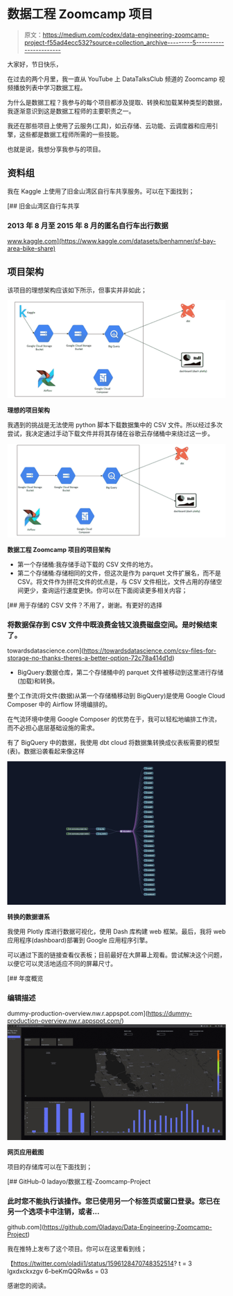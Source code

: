 # 数据工程 Zoomcamp 项目

> 原文：<https://medium.com/codex/data-engineering-zoomcamp-project-f55ad4ecc532?source=collection_archive---------5----------------------->

大家好，节日快乐，

在过去的两个月里，我一直从 YouTube 上 DataTalksClub 频道的 Zoomcamp 视频播放列表中学习数据工程。

为什么是数据工程？我参与的每个项目都涉及提取、转换和加载某种类型的数据，我逐渐意识到这是数据工程师的主要职责之一。

我还在那些项目上使用了云服务(工具)，如云存储、云功能、云调度器和应用引擎，这些都是数据工程师所需的一些技能。

也就是说，我想分享我参与的项目。

## 资料组

我在 Kaggle 上使用了旧金山湾区自行车共享服务。可以在下面找到；

[](https://www.kaggle.com/datasets/benhamner/sf-bay-area-bike-share) [## 旧金山湾区自行车共享

### 2013 年 8 月至 2015 年 8 月的匿名自行车出行数据

www.kaggle.com](https://www.kaggle.com/datasets/benhamner/sf-bay-area-bike-share) 

## 项目架构

该项目的理想架构应该如下所示，但事实并非如此；

![](img/f0d9e0878a10095525b71700e6703cb5.png)

**理想的项目架构**

我遇到的挑战是无法使用 python 脚本下载数据集中的 CSV 文件。所以经过多次尝试，我决定通过手动下载文件并将其存储在谷歌云存储桶中来绕过这一步。

![](img/51a8b855eb59802098358f277e99b425.png)

**数据工程 Zoomcamp 项目的项目架构**

*   第一个存储桶:我存储手动下载的 CSV 文件的地方。
*   第二个存储桶:存储相同的文件，但这次是作为 parquet 文件扩展名，而不是 CSV。将文件作为拼花文件的优点是，与 CSV 文件相比，文件占用的存储空间更少，查询运行速度更快。你可以在下面阅读更多相关内容；

[](https://towardsdatascience.com/csv-files-for-storage-no-thanks-theres-a-better-option-72c78a414d1d) [## 用于存储的 CSV 文件？不用了，谢谢。有更好的选择

### 将数据保存到 CSV 文件中既浪费金钱又浪费磁盘空间。是时候结束了。

towardsdatascience.com](https://towardsdatascience.com/csv-files-for-storage-no-thanks-theres-a-better-option-72c78a414d1d) 

*   BigQuery:数据仓库，第二个存储桶中的 parquet 文件被移动到这里进行存储(加载)和转换。

整个工作流(将文件(数据)从第一个存储桶移动到 BigQuery)是使用 Google Cloud Composer 中的 Airflow 环境编排的。

在气流环境中使用 Google Composer 的优势在于，我可以轻松地编排工作流，而不必担心底层基础设施的需求。

有了 BigQuery 中的数据，我使用 dbt cloud 将数据集转换成仪表板需要的模型(表)。数据沿袭看起来像这样

![](img/a7e8836bce505298249caa8314636592.png)

**转换的数据谱系**

我使用 Plotly 库进行数据可视化，使用 Dash 库构建 web 框架。最后，我将 web 应用程序(dashboard)部署到 Google 应用程序引擎。

可以通过下面的链接查看仪表板；目前最好在大屏幕上观看。尝试解决这个问题，以便它可以灵活地适应不同的屏幕尺寸。

 [## 年度概览

### 编辑描述

dummy-production-overview.nw.r.appspot.com](https://dummy-production-overview.nw.r.appspot.com/) ![](img/11fbfaa22c39c8256f67b802ca30ea3c.png)

**网页应用截图**

项目的存储库可以在下面找到；

[](https://github.com/0ladayo/Data-Engineering-Zoomcamp-Project) [## GitHub-0 ladayo/数据工程-Zoomcamp-Project

### 此时您不能执行该操作。您已使用另一个标签页或窗口登录。您已在另一个选项卡中注销，或者…

github.com](https://github.com/0ladayo/Data-Engineering-Zoomcamp-Project) 

我在推特上发布了这个项目。你可以在这里看到线；

【https://twitter.com/oladii1/status/1596128470748352514? t = 3 lgxdxckxzgv 6-beKmQQRw&s = 03

感谢您的阅读。